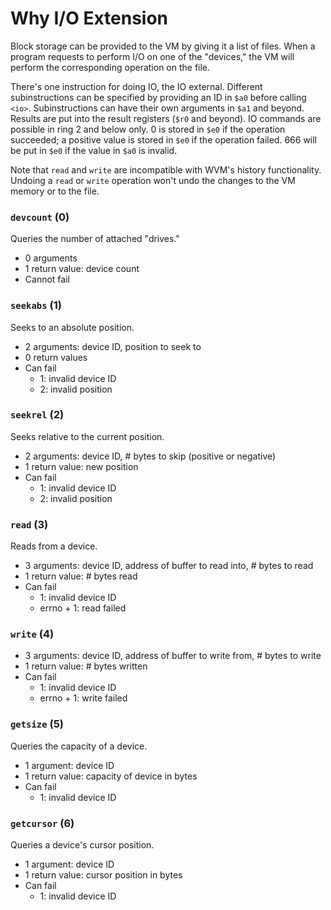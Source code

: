 # Why I/O Extension

Block storage can be provided to the VM by giving it a list of files. When a program requests to perform I/O on one of the "devices," the VM will perform the corresponding operation on the file.

There's one instruction for doing IO, the IO external. Different subinstructions can be specified by providing an ID in `$a0` before calling `<io>`. Subinstructions can have their own arguments in `$a1` and beyond. Results are put into the result registers (`$r0` and beyond). IO commands are possible in ring 2 and below only. 0 is stored in `$e0` if the operation succeeded; a positive value is stored in `$e0` if the operation failed. 666 will be put in `$e0` if the value in `$a0` is invalid.

Note that `read` and `write` are incompatible with WVM's history functionality. Undoing a `read` or `write` operation won't undo the changes to the VM memory or to the file.

### `devcount` (0)

Queries the number of attached "drives."

- 0 arguments
- 1 return value: device count
- Cannot fail

### `seekabs` (1)

Seeks to an absolute position.

- 2 arguments: device ID, position to seek to
- 0 return values
- Can fail
	- 1: invalid device ID
	- 2: invalid position

### `seekrel` (2)

Seeks relative to the current position.

- 2 arguments: device ID, # bytes to skip (positive or negative)
- 1 return value: new position
- Can fail
	- 1: invalid device ID
	- 2: invalid position

### `read` (3)

Reads from a device.

- 3 arguments: device ID, address of buffer to read into, # bytes to read
- 1 return value: # bytes read
- Can fail
	- 1: invalid device ID
	- errno + 1: read failed

### `write` (4)

- 3 arguments: device ID, address of buffer to write from, # bytes to write
- 1 return value: # bytes written
- Can fail
	- 1: invalid device ID
	- errno + 1: write failed

### `getsize` (5)

Queries the capacity of a device.

- 1 argument: device ID
- 1 return value: capacity of device in bytes
- Can fail
	- 1: invalid device ID

### `getcursor` (6)

Queries a device's cursor position.

- 1 argument: device ID
- 1 return value: cursor position in bytes
- Can fail
	- 1: invalid device ID
